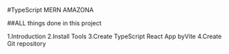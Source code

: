 #TypeScript MERN AMAZONA

##ALL things done in this project

1.Introduction
2.Install Tools
3.Create TypeScript React App byVite
4.Create Git repository


